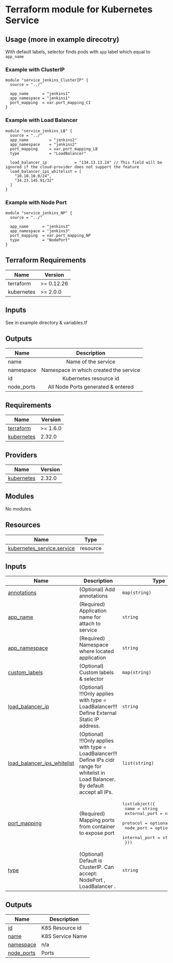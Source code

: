 Terraform module for Kubernetes Service
==========================================

## Usage (more in example direcotry)

With default labels, selector finds pods with `app` label which equal to `app_name`

### Example with ClusterIP
```
module "service_jenkins_ClusterIP" {
  source = "../"
  
  app_name      = "jenkins1"
  app_namespace = "jenkins1"
  port_mapping  = var.port_mapping_CI
}
```

### Example with Load Balancer
```
module "service_jenkins_LB" {
  source = "../"
  app_name         = "jenkins2"
  app_namespace    = "jenkins2"
  port_mapping     = var.port_mapping_LB
  type             = "LoadBalancer"
  
  load_balancer_ip            = "134.13.13.24" // This field will be ignored if the cloud-provider does not support the feature
  load_balancer_ips_whitelist = [
    "10.10.10.0/24",
    "34.23.145.91/32"
  ]
}
```
### Example with Node Port
```
module "service_jenkins_NP" {
  source = "../"
  
  app_name      = "jenkins3"
  app_namespace = "jenkins3"
  port_mapping  = var.port_mapping_NP
  type          = "NodePort"
}
```


## Terraform Requirements

| Name | Version |
|------|---------|
| terraform | >= 0.12.26 |
| kubernetes | >= 2.0.0 |

## Inputs
See in example directory & variables.tf

## Outputs
| Name       |              Description               |
|------------|:--------------------------------------:|
| name       |          Name of the service           |
| namespace  | Namespace in which created the service |
| id         |         Kubernetes resource id         |
| node_ports |   All Node Ports generated & entered   |
<!-- BEGIN_TF_DOCS -->
## Requirements

| Name | Version |
|------|---------|
| <a name="requirement_terraform"></a> [terraform](#requirement\_terraform) | >= 1.6.0 |
| <a name="requirement_kubernetes"></a> [kubernetes](#requirement\_kubernetes) | 2.32.0 |

## Providers

| Name | Version |
|------|---------|
| <a name="provider_kubernetes"></a> [kubernetes](#provider\_kubernetes) | 2.32.0 |

## Modules

No modules.

## Resources

| Name | Type |
|------|------|
| [kubernetes_service.service](https://registry.terraform.io/providers/hashicorp/kubernetes/2.32.0/docs/resources/service) | resource |

## Inputs

| Name | Description | Type | Default | Required |
|------|-------------|------|---------|:--------:|
| <a name="input_annotations"></a> [annotations](#input\_annotations) | (Optional) Add annotations | `map(string)` | `{}` | no |
| <a name="input_app_name"></a> [app\_name](#input\_app\_name) | (Required) Application name for attach to service | `string` | n/a | yes |
| <a name="input_app_namespace"></a> [app\_namespace](#input\_app\_namespace) | (Required) Namespace where located application | `string` | n/a | yes |
| <a name="input_custom_labels"></a> [custom\_labels](#input\_custom\_labels) | (Optional) Custom labels & selector | `map(string)` | `null` | no |
| <a name="input_load_balancer_ip"></a> [load\_balancer\_ip](#input\_load\_balancer\_ip) | (Optional) !!!Only applies with type = LoadBalancer!!! Define External Static IP address. | `string` | `null` | no |
| <a name="input_load_balancer_ips_whitelist"></a> [load\_balancer\_ips\_whitelist](#input\_load\_balancer\_ips\_whitelist) | (Optional) !!!Only applies with type = LoadBalancer!!! Define IPs cidr range for whitelist in Load Balancer. By default accept all IPs. | `list(string)` | `null` | no |
| <a name="input_port_mapping"></a> [port\_mapping](#input\_port\_mapping) | (Required) Mapping ports from container to expose port | <pre>list(object({<br>    name          = string<br>    external_port = number<br>    protocol      = optional(string)<br>    node_port     = optional(number)<br>    internal_port = string<br>  }))</pre> | n/a | yes |
| <a name="input_type"></a> [type](#input\_type) | (Optional) Default is ClusterIP. Can accept: NodePort , LoadBalancer . | `string` | `null` | no |

## Outputs

| Name | Description |
|------|-------------|
| <a name="output_id"></a> [id](#output\_id) | K8S Resource id |
| <a name="output_name"></a> [name](#output\_name) | K8S Service Name |
| <a name="output_namespace"></a> [namespace](#output\_namespace) | n/a |
| <a name="output_node_ports"></a> [node\_ports](#output\_node\_ports) | Ports |
<!-- END_TF_DOCS -->